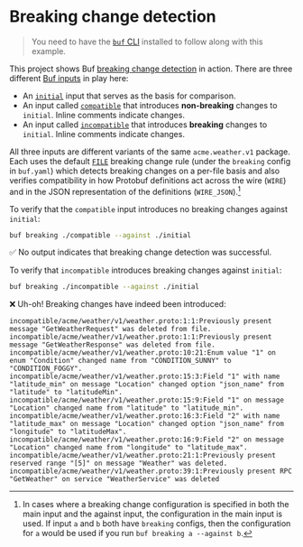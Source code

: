 # Breaking change detection

> You need to have the [`buf` CLI][install] installed to follow along with this example.

This project shows Buf [breaking change detection][breaking] in action. There are three different [Buf inputs][inputs] in play here:

* An [`initial`](./initial/acme/weather/v1/weather.proto) input that serves as the basis for comparison.
* An input called [`compatible`](./compatible/acme/weather/v1/weather.proto) that introduces **non-breaking** changes to `initial`. Inline comments indicate changes.
* An input called [`incompatible`](./incompatible/acme/weather/v1/weather.proto) that introduces **breaking** changes to `initial`. Inline comments indicate changes.

All three inputs are different variants of the same `acme.weather.v1` package. Each uses the default [`FILE`][file] breaking change rule (under the `breaking` config in `buf.yaml`) which detects breaking changes on a per-file basis and also verifies compatibility in how Protobuf definitions act across the wire (`WIRE`) and in the JSON representation of the definitions (`WIRE_JSON`).[^1]

To verify that the `compatible` input introduces no breaking changes against `initial`:

```sh
buf breaking ./compatible --against ./initial
```

✅  No output indicates that breaking change detection was successful.

To verify that `incompatible` introduces breaking changes against `initial`:

```sh
buf breaking ./incompatible --against ./initial
```

❌  Uh-oh! Breaking changes have indeed been introduced:

```
incompatible/acme/weather/v1/weather.proto:1:1:Previously present message "GetWeatherRequest" was deleted from file.
incompatible/acme/weather/v1/weather.proto:1:1:Previously present message "GetWeatherResponse" was deleted from file.
incompatible/acme/weather/v1/weather.proto:10:21:Enum value "1" on enum "Condition" changed name from "CONDITION_SUNNY" to "CONDITION_FOGGY".
incompatible/acme/weather/v1/weather.proto:15:3:Field "1" with name "latitude_min" on message "Location" changed option "json_name" from "latitude" to "latitudeMin".
incompatible/acme/weather/v1/weather.proto:15:9:Field "1" on message "Location" changed name from "latitude" to "latitude_min".
incompatible/acme/weather/v1/weather.proto:16:3:Field "2" with name "latitude_max" on message "Location" changed option "json_name" from "longitude" to "latitudeMax".
incompatible/acme/weather/v1/weather.proto:16:9:Field "2" on message "Location" changed name from "longitude" to "latitude_max".
incompatible/acme/weather/v1/weather.proto:21:1:Previously present reserved range "[5]" on message "Weather" was deleted.
incompatible/acme/weather/v1/weather.proto:39:1:Previously present RPC "GetWeather" on service "WeatherService" was deleted
```

[breaking]: https://docs.buf.build
[file]: https://docs.buf.build/breaking/rules#categories
[inputs]: https://docs.buf.build/reference/inputs
[install]: https://docs.buf.build/installation

[^1]: In cases where a breaking change configuration is specified in both the main input and the against input, the configuration in the main input is used. If input `a` and `b` both have `breaking` configs, then the configuration for `a` would be used if you run `buf breaking a --against b`.
